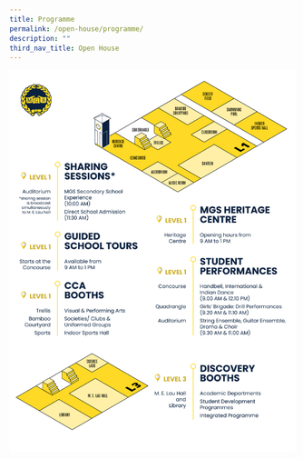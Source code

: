 ```yaml
---
title: Programme
permalink: /open-house/programme/
description: ""
third_nav_title: Open House
---
```

![](/images/Secondary/oh%202023%20web%20programme.png)
